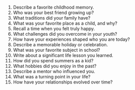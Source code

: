 1. Describe a favorite childhood memory.
2. Who was your best friend growing up?
3. What traditions did your family have?
4. What was your favorite place as a child, and why?
5. Recall a time when you felt truly happy.
6. What challenges did you overcome in your youth?
7. How have your experiences shaped who you are today?
8. Describe a memorable holiday or celebration.
9. What was your favorite subject in school?
10. Write about a significant life lesson you learned.
11. How did you spend summers as a kid?
12. What hobbies did you enjoy in the past?
13. Describe a mentor who influenced you.
14. What was a turning point in your life?
15. How have your relationships evolved over time?